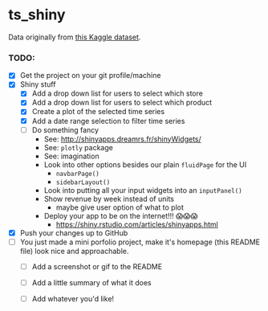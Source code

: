 # ts_shiny

Data originally from [this Kaggle dataset](https://www.kaggle.com/pearlveera/weekly-sku-level-product-sales-transactions).

### TODO:

* [x] Get the project on your git profile/machine
* [x] Shiny stuff
  * [x] Add a drop down list for users to select which store
  * [x] Add a drop down list for users to select which product
  * [x] Create a plot of the selected time series
  * [x] Add a date range selection to filter time series
  * [ ] Do something fancy
    * See: http://shinyapps.dreamrs.fr/shinyWidgets/
    * See: `plotly` package
    * See: imagination
    * Look into other options besides our plain `fluidPage` for the UI
      * `navbarPage()`
      * `sidebarLayout()`
    * Look into putting all your input widgets into an `inputPanel()`
    * Show revenue by week instead of units
      * maybe give user option of what to plot
    * Deploy your app to be on the internet!!! 😱😱😱
      * https://shiny.rstudio.com/articles/shinyapps.html
* [x] Push your changes up to GitHub
* [ ] You just made a mini porfolio project, make it's homepage (this README file) look nice and approachable.
  * [ ] Add a screenshot or gif to the README
  * [ ] Add a little summary of what it does
  * [ ] Add whatever you'd like!
  
